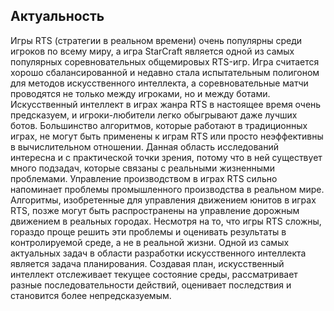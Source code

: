 ## Актуальность

Игры RTS (стратегии в реальном времени) очень популярны среди игроков по всему миру, а игра StarCraft является одной из самых популярных соревновательных общемировых RTS-игр. Игра считается хорошо сбалансированной и недавно стала испытательным полигоном для методов искусственного интеллекта, а соревновательные матчи проводятся не только между игроками, но и между ботами.
Искусственный интеллект в играх жанра RTS в настоящее время очень предсказуем, и игроки-любители легко обыгрывают даже лучших ботов. Большинство алгоритмов, которые работают в традиционных играх, не могут быть применены к играм RTS или просто неэффективны в вычислительном отношении.
Данная область исследований интересна и с практической точки зрения, потому что в ней существует много подзадач, которые связаны с реальными жизненными проблемами. Управление производством в играх RTS сильно напоминает проблемы промышленного производства в реальном мире. Алгоритмы, изобретенные для управления движением юнитов в играх RTS, позже могут быть распространены на управление дорожным движением в реальных городах. Несмотря на то, что игры RTS сложны, гораздо проще решить эти проблемы и оценивать результаты в контролируемой среде, а не в реальной жизни.
Одной из самых актуальных задач в области разработки искусственного интеллекта является задача планирования. Создавая план, искусственный интеллект отслеживает текущее состояние среды, рассматривает разные последовательности действий, оценивает последствия и становится более непредсказуемым.
 
